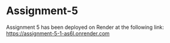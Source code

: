 # Assignment-5
Assignment 5 has been deployed on Render at the following link: https://assignment-5-1-as6l.onrender.com

